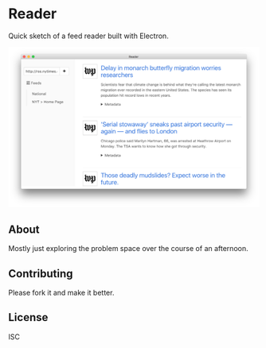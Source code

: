 # Reader

Quick sketch of a feed reader built with Electron.

![screenshot](screenshot.png)

## About

Mostly just exploring the problem space over the course of an afternoon.

## Contributing

Please fork it and make it better.

## License

ISC
